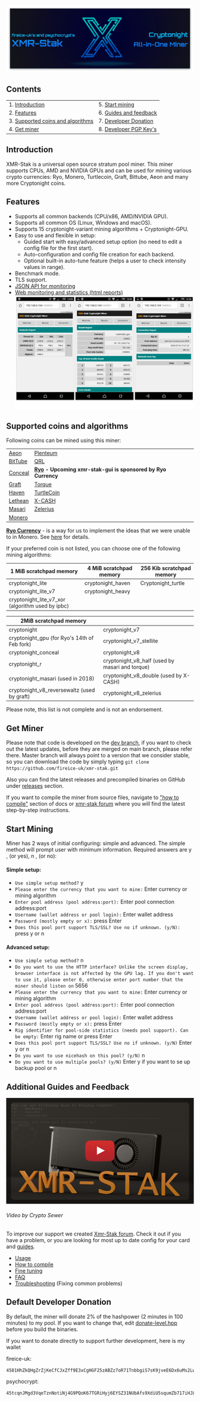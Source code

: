 [<img src="doc/_img/main-banner.png">](https://github.com/fireice-uk/xmr-stak/releases/latest)

## Contents
|  |  |
| ---  | ---  |
| 1. [Introduction](#introduction) | 5. [Start mining](#start-mining) |
| 2. [Features](#features) | 6. [Guides and feedback](#additional-guides-and-feedback) |
| 3. [Supported coins and algorithms](#supported-coins-and-algorithms) | 7. [Developer Donation](#default-developer-donation) |
| 4. [Get miner](#get-miner) | 8. [Developer PGP Key's](/doc/pgp_keys.md) |


## Introduction
XMR-Stak is a universal open source stratum pool miner. This miner supports CPUs, AMD and NVIDIA GPUs and can be used for mining various crypto currencies: Ryo, Monero, Turtlecoin, Graft, Bittube, Aeon and many more Cryptonight coins.


## Features
- Supports all common backends (CPU/x86, AMD/NVIDIA GPU).
- Supports all common OS (Linux, Windows and macOS).
- Supports 15 cryptonight-variant mining algorithms + Cryptonight-GPU.
- Easy to use and flexible in setup:
  - Guided start with easy/advanced setup option (no need to edit a config file for the first start).
  - Auto-configuration and config file creation for each backend.
  - Optional built-in auto-tune feature (helps a user to check intensity values in range).
- Benchmark mode.
- TLS support.
- [JSON API for monitoring](/doc/usage.md#HTML-and-JSON-API-report-configuration)
- [Web monitoring and statistics (html reports)](/doc/usage.md#HTML-and-JSON-API-report-configuration)
[<img src="doc/_img/html_reports.png">](/doc/usage.md#HTML-and-JSON-API-report-configuration)

## Supported coins and algorithms
Following coins can be mined using this miner:

|  |  |
| ---  | ---  |
| [Aeon](http://www.aeon.cash) | [Plenteum](https://www.plenteum.com/) |
| [BitTube](https://coin.bit.tube/) | [QRL](https://theqrl.org) |
| [Conceal](https://conceal.network) | **[Ryo](https://ryo-currency.com) - Upcoming xmr-stak-gui is sponsored by Ryo Currency** |
| [Graft](https://www.graft.network) | [Torque](https://torque.cash/) |
| [Haven](https://havenprotocol.com) | [TurtleCoin](https://turtlecoin.lol) |
| [Lethean](https://lethean.io) | [X-CASH](https://x-network.io/) |
| [Masari](https://getmasari.org) | [Zelerius](https://zelerius.org/) |
| [Monero](https://getmonero.org) |  |

**[Ryo Currency](https://ryo-currency.com)** - is a way for us to implement the ideas that we were unable to in
Monero. See [here](https://github.com/fireice-uk/cryptonote-speedup-demo/) for details.

If your preferred coin is not listed, you can choose one of the following mining algorithms:

| 1 MiB scratchpad memory | 4 MiB scratchpad memory | 256 Kib scratchpad memory|
| ---  | ---  | ---  | 
| cryptonight_lite  | cryptonight_haven | Cryptonight_turtle |
| cryptonight_lite_v7 | cryptonight_heavy |  |
| cryptonight_lite_v7_xor (algorithm used by ipbc) |   |  |


| 2MiB scratchpad memory |  |
| ---  | ---  |
| cryptonight | cryptonight_v7 |
| cryptonight_gpu (for Ryo's 14th of Feb fork) | cryptonight_v7_stellite |   
| cryptonight_conceal | cryptonight_v8 |   
| cryptonight_r  | cryptonight_v8_half (used by masari and torque) |   
| cryptonight_masari (used in 2018) | cryptonight_v8_double (used by X-CASH)  |   
| cryptonight_v8_reversewaltz (used by graft) | cryptonight_v8_zelerius |    
    

Please note, this list is not complete and is not an endorsement.


## Get Miner
Please note that code is developed on the [dev branch](https://github.com/fireice-uk/xmr-stak/commits/dev), if you want to check out the latest updates, before they are merged on main branch, please refer there. Master branch will always point to a version that we consider stable, so you can download the code by simply typing `git clone https://github.com/fireice-uk/xmr-stak.git`  

Also you can find the latest releases and precompiled binaries on GitHub under [releases](https://github.com/fireice-uk/xmr-stak/releases/latest) section.

If you want to compile the miner from source files, navigate to ["how to compile"](/doc/compile/compile.md) section of docs or [xmr-stak forum](https://www.reddit.com/r/XmrStak/wiki/guides/startup) where you will find the latest step-by-step instructions.


## Start Mining
Miner has 2 ways of initial configuring: simple and advanced. The simple method will prompt user with minimum information. Required answers are y , (or yes), n , (or no):

#### Simple setup:
* `Use simple setup method?` y    
* `Please enter the currency that you want to mine:` Enter currency or mining algorithm  
* `Enter pool address (pool address:port):` Enter pool connection address:port  
* `Username (wallet address or pool login):` Enter wallet address
* `Password (mostly empty or x):` press Enter  
* `Does this pool port support TLS/SSL? Use no if unknown. (y/N):` press y or n  

#### Advanced setup:
* `Use simple setup method?` n  
* `Do you want to use the HTTP interface? Unlike the screen display, browser interface is not affected by the GPU lag. If you don't want to use it, please enter 0, otherwise enter port number that the miner should listen on` 5656
* `Please enter the currency that you want to mine:` Enter currency or mining algorithm
* `Enter pool address (pool address:port):` Enter pool connection address:port 
* `Username (wallet address or pool login):` Enter wallet address
* `Password (mostly empty or x):` press Enter
* `Rig identifier for pool-side statistics (needs pool support). Can be empty:` Enter rig name or press Enter
* `Does this pool port support TLS/SSL? Use no if unknown. (y/N)` Enter y or n
* `Do you want to use nicehash on this pool? (y/N)` n
* `Do you want to use multiple pools? (y/N)` Enter y if you want to se up backup pool or n


## Additional Guides and Feedback
[<img src="doc/_img/stak-yt-cover.jpg">](https://www.youtube.com/playlist?list=PLAhUkom29iGMFoN8pk91JA-oqvxlmJ5H8)
###### Video by Crypto Sewer

To improve our support we created [Xmr-Stak forum](https://www.reddit.com/r/XmrStak). Check it out if you have a problem, or you are looking for most up to date config for your card and [guides](https://www.reddit.com/r/XmrStak/wiki/index).
* [Usage](/doc/usage.md)
* [How to compile](/doc/compile/compile.md)
* [Fine tuning](/doc/tuning.md)
* [FAQ](/doc/FAQ.md)
* [Troubleshooting](/doc/troubleshooting.md) (Fixing common problems)


## Default Developer Donation
By default, the miner will donate 2% of the hashpower (2 minutes in 100 minutes) to my pool. If you want to change that, edit [donate-level.hpp](xmrstak/donate-level.hpp) before you build the binaries.

If you want to donate directly to support further development, here is my wallet

fireice-uk:
```
4581HhZkQHgZrZjKeCfCJxZff9E3xCgHGF25zABZz7oR71TnbbgiS7sK9jveE6Dx6uMs2LwszDuvQJgRZQotdpHt1fTdDhk
```

psychocrypt:
```
45tcqnJMgd3VqeTznNotiNj4G9PQoK67TGRiHyj6EYSZ31NUbAfs9XdiU5squmZb717iHJLxZv3KfEw8jCYGL5wa19yrVCn
```
